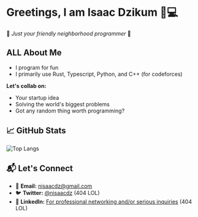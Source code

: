 # Greetings, I am Isaac Dzikum 👑💻

🚀 *Just your friendly neighborhood programmer* 🚀

## ALL About Me

- I program for fun
- I primarily use Rust, Typescript, Python, and C++ (for codeforces)
  
**Let's collab on:**
- Your startup idea
- Solving the world's biggest problems
- Got any random thing worth programming?

## 📈 GitHub Stats
![Top Langs](https://github-readme-stats.vercel.app/api/top-langs/?username=nisaacdz&layout=compact&theme=radical)

## 📬 Let's Connect
- 💌 **Email:** [nisaacdz@gmail.com](mailto:nisaacdz@gmail.com)
- 🐦 **Twitter:** [@nisaacdz](https://twitter.com/nisaacdz) (404 LOL)
- 💼 **LinkedIn:** [For professional networking and/or serious inquiries](https://linkedin.com/in/nisaacdz) (404 LOL)
